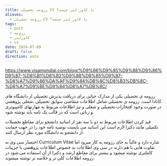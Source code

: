 ```yaml
---
title: رزومه تحصیلی CV یا کاور لتر چیست؟
aliases:
  - رزومه تحصیلی CV یا کاور لتر چیست؟
tags:
  - post
  - رزومه
  - کاورلتر
  - cv
date: 2024-07-09
draft: false
direction: auto
---
```

https://www.visamondial.com/blog/%D9%86%D9%85%D9%88%D9%86%D9%87-%D8%B1%D8%B2%D9%88%D9%85%D9%87-%D8%A7%D9%86%DA%AF%D9%84%DB%8C%D8%B3%DB%8C-%D8%A7%D9%BE%D9%84%D8%A7%DB%8C/

رزومه ی تحصیلی یکی از مدارک حیاتی برای دریافت پذیرش تحصیلی از دانشگاه های کانادا است. رزومه ی تحصیلی شامل اطلاعات متقاضی سوابق تحصیلی ،شغلی پژوهشی در صورت وجود افتخارات تحصیلی و شغلی و نیز اطلاعات مربوط به مهارتهای کامپیوتری و زبانی است که در قالب یک نامه باید نوشته شود.

قید کردن اطلاعات مربوط به دو یا سه نفر از اساتید دانشجو برای مقاطع تحصیلات تکمیلی مانند دکترا لازم است این اساتید می بایست توصیه نامه خود را در جهت حمایت از دانشجو به دانشگاه مورد نظر ارسال کنند.

اختصار سی وی به Curriculum Vitae شاره دارد و غالباً به جای رزومه به کار میرود اما تفاوت هایی با هم دارند در سی وی اطلاعات به خصوص اطلاعات پژوهشی با جزییات کاملتری نوشته میشود و بیشتر برای مقاطع ارشد و دکترا از آن استفاده می.شود در رزومه اطلاعات کلی تر و خلاصه تر نوشته میشوند. 
